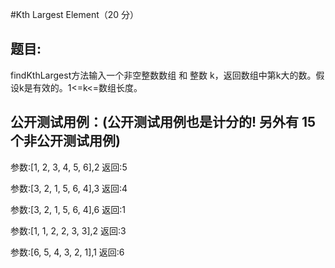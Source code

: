 #Kth Largest Element（20 分）

## 题目:
findKthLargest方法输入一个非空整数数组 和 整数 k，返回数组中第k大的数。假设k是有效的。1<=k<=数组长度。


## 公开测试用例：(公开测试用例也是计分的! 另外有 15 个非公开测试用例)
参数:[1, 2, 3, 4, 5, 6],2
返回:5

参数:[3, 2, 1, 5, 6, 4],3
返回:4

参数:[3, 2, 1, 5, 6, 4],6
返回:1

参数:[1, 1, 2, 2, 3, 3],2
返回:3

参数:[6, 5, 4, 3, 2, 1],1
返回:6
